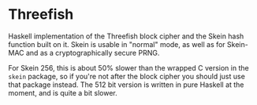 Threefish
=========

Haskell implementation of the Threefish block cipher and the Skein
hash function built on it. Skein is usable in "normal" mode, as well as for
Skein-MAC and as a cryptographically secure PRNG.

For Skein 256, this is about 50% slower than the wrapped C version in the
`skein` package, so if you're not after the block cipher you should just use
that package instead. The 512 bit version is written in pure Haskell at the
moment, and is quite a bit slower.
